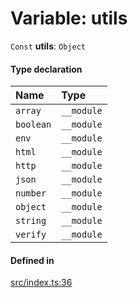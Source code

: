 # Variable: utils

 `Const` **utils**: `Object`

#### Type declaration

| Name | Type |
| :------ | :------ |
| `array` | `__module` |
| `boolean` | `__module` |
| `env` | `__module` |
| `html` | `__module` |
| `http` | `__module` |
| `json` | `__module` |
| `number` | `__module` |
| `object` | `__module` |
| `string` | `__module` |
| `verify` | `__module` |

#### Defined in

[src/index.ts:36](https://github.com/zjayers/AssembleJS/blob/e570b1c/src/index.ts#L36)
